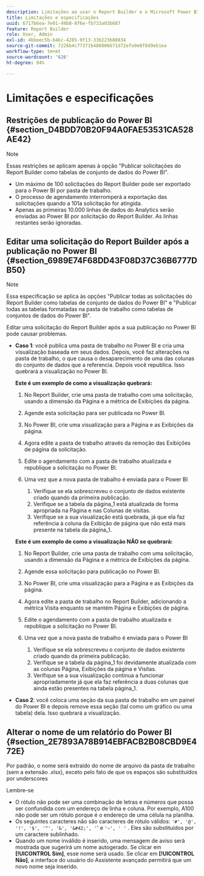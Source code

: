 ```yaml
---
description: Limitações ao usar o Report Builder e o Microsoft Power BI.
title: Limitações e especificações
uuid: 6717b6ea-7e01-49b8-8f6e-fb733a03b687
feature: Report Builder
role: User, Admin
exl-id: 4bbeec5b-64bc-4285-9f13-33b223b88834
source-git-commit: 7226b4c77371b486006671d72efa9e0f0d9eb1ea
workflow-type: tm+mt
source-wordcount: '626'
ht-degree: 94%

---
```


# Limitações e especificações

## Restrições de publicação do Power BI {#section_D4BDD70B20F94A0FAE53531CA528AE42}

>[!NOTE]
>
>Essas restrições se aplicam apenas à opção &quot;Publicar solicitações do Report Builder como tabelas de conjunto de dados do Power BI&quot;.

* Um máximo de 100 solicitações do Report Builder pode ser exportado para o Power BI por pasta de trabalho.
* O processo de agendamento interromperá a exportação das solicitações quando a 101a solicitação for atingida.
* Apenas as primeiras 10.000 linhas de dados do Analytics serão enviadas ao Power BI por solicitação do Report Builder. As linhas restantes serão ignoradas.

## Editar uma solicitação do Report Builder após a publicação no Power BI {#section_6989E74F68DD43F08D37C36B6777DB50}

>[!NOTE]
>
>Essa especificação se aplica às opções &quot;Publicar todas as solicitações do Report Builder como tabelas de conjunto de dados do Power BI&quot; e &quot;Publicar todas as tabelas formatadas na pasta de trabalho como tabelas de conjuntos de dados do Power BI&quot;.

Editar uma solicitação do Report Builder após a sua publicação no Power BI pode causar problemas.

* **Caso 1**: você publica uma pasta de trabalho no Power BI e cria uma visualização baseada em seus dados. Depois, você faz alterações na pasta de trabalho, o que causa o desaparecimento de uma das colunas do conjunto de dados que a referencia. Depois você republica. Isso quebrará a visualização no Power BI.

   **Este é um exemplo de como a visualização quebrará:**

   1. No Report Builder, crie uma pasta de trabalho com uma solicitação, usando a dimensão da Página e a métrica de Exibições da página.
   2. Agende esta solicitação para ser publicada no Power BI.
   3. No Power BI, crie uma visualização para a Página e as Exibições da página.
   4. Agora edite a pasta de trabalho através da remoção das Exibições de página da solicitação.
   5. Edite o agendamento com a pasta de trabalho atualizada e republique a solicitação no Power BI.
   6. Uma vez que a nova pasta de trabalho é enviada para o Power BI

      1. Verifique se ela sobrescreveu o conjunto de dados existente criado quando da primeira publicação.
      2. Verifique se a tabela da página_1 está atualizada de forma apropriada na Página e nas Colunas de visitas.
      3. Verifique se a sua visualização está quebrada, já que ela faz referência à coluna da Exibição de página que não está mais presente na tabela da página_1.

   **Este é um exemplo de como a visualização NÃO se quebrará:**

   1. No Report Builder, crie uma pasta de trabalho com uma solicitação, usando a dimensão da Página e a métrica de Exibições da página.
   2. Agende essa solicitação para publicação no Power BI.
   3. No Power BI, crie uma visualização para a Página e as Exibições da página.
   4. Agora edite a pasta de trabalho no Report Builder, adicionando a métrica Visita enquanto se mantém Página e Exibições de página.
   5. Edite o agendamento com a pasta de trabalho atualizada e republique a solicitação no Power BI.
   6. Uma vez que a nova pasta de trabalho é enviada para o Power BI

      1. Verifique se ela sobrescreveu o conjunto de dados existente criado quando da primeira publicação.
      2. Verifique se a tabela da página_1 foi devidamente atualizada com as colunas Página, Exibições da página e Visitas.
      3. Verifique se a sua visualização continua a funcionar apropriadamente já que ela faz referência a duas colunas que ainda estão presentes na tabela página_1.


* **Caso 2**: você coloca uma seção da sua pasta de trabalho em um painel do Power BI e depois remove essa seção (tal como um gráfico ou uma tabela) dela. Isso quebrará a visualização.

## Alterar o nome de um relatório do Power BI {#section_2E7893A78B914EBFACB2B08CBD9E472E}

Por padrão, o nome será extraído do nome de arquivo da pasta de trabalho (sem a extensão .xlsx), exceto pelo fato de que os espaços são substituídos por underscores

Lembre-se

* O rótulo não pode ser uma combinação de letras e números que possa ser confundida com um endereço de linha e coluna. Por exemplo, A100 não pode ser um rótulo porque é o endereço de uma célula na planilha.
* Os seguintes caracteres não são caracteres de rótulo válidos: `'#', '@', '!', '$', '^', '&', '&#42;', '`&#39; e `'~', ' '` . Eles são substituídos por um caractere sublinhado.
* Quando um nome inválido é inserido, uma mensagem de aviso será mostrada que sugerirá um nome autogerado. Se clicar em **[!UICONTROL Sim]**, esse nome será usado. Se clicar em **[!UICONTROL Não]**, a interface do usuário do Assistente avançado permitirá que um novo nome seja inserido.
